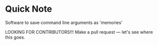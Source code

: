 # Quick Note
Software to save command line arguments as 'memories'


LOOKING FOR CONTRIBUTORS!!! Make a pull request –– let's see where this goes.
